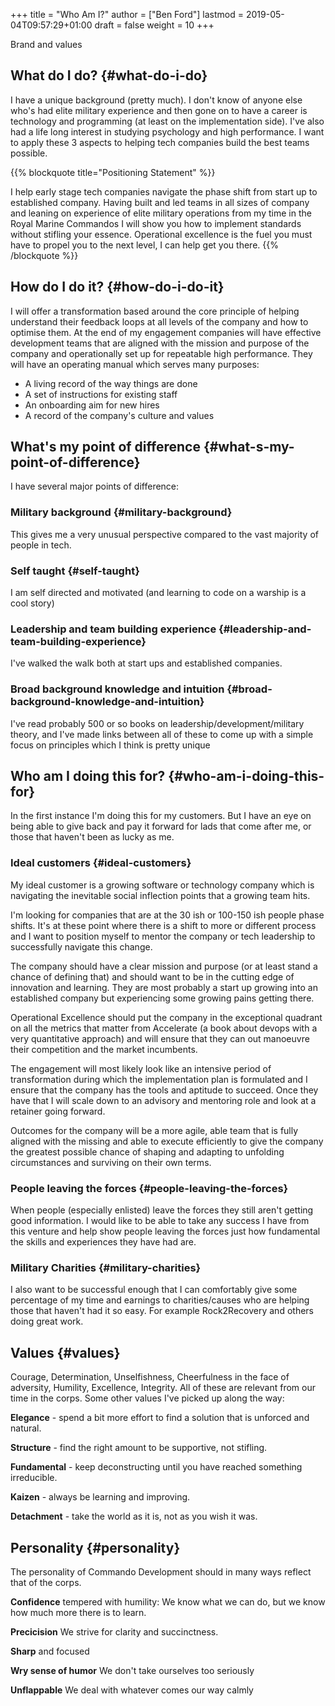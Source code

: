 +++
title = "Who Am I?"
author = ["Ben Ford"]
lastmod = 2019-05-04T09:57:29+01:00
draft = false
weight = 10
+++

Brand and values

<!--more-->


## What do I do? {#what-do-i-do}

I have a unique background (pretty much). I don't know of anyone else who's had
elite military experience and then gone on to have a career is technology and
programming (at least on the implementation side). I've also had a life long
interest in studying psychology and high performance. I want to apply these 3
aspects to helping tech companies build the best teams possible.

{{% blockquote title="Positioning Statement" %}}

 I help early stage tech companies navigate the phase shift from start up to
 established company. Having built and led teams in all sizes of company and
 leaning on experience of elite military operations from my time in the Royal
 Marine Commandos I will show you how to implement standards without stifling
 your essence. Operational excellence is the fuel you must have to propel you to
 the next level, I can help get you there.
{{% /blockquote %}}


## How do I do it? {#how-do-i-do-it}

I will offer a transformation based around the core principle of helping
understand their feedback loops at all levels of the company and how to optimise
them. At the end of my engagement companies will have effective development
teams that are aligned with the mission and purpose of the company and
operationally set up for repeatable high performance. They will have an
operating manual which serves many purposes:

-   A living record of the way things are done
-   A set of instructions for existing staff
-   An onboarding aim for new hires
-   A record of the company's culture and values


## What's my point of difference {#what-s-my-point-of-difference}

I have several major points of difference:


### Military background {#military-background}

This gives me a very unusual perspective compared to the vast majority of people
in tech.


### Self taught {#self-taught}

I am self directed and motivated (and learning to code on a warship is a cool story)


### Leadership and team building experience {#leadership-and-team-building-experience}

I've walked the walk both at start ups and established companies.


### Broad background knowledge and intuition {#broad-background-knowledge-and-intuition}

I've read probably 500 or so books on leadership/development/military theory, and
I've made links between all of these to come up with a simple focus on
principles which I think is pretty unique


## Who am I doing this for? {#who-am-i-doing-this-for}

In the first instance I'm doing this for my customers. But I have an eye on
being able to give back and pay it forward for lads that come after me, or those
that haven't been as lucky as me.


### Ideal customers {#ideal-customers}

My ideal customer is a growing software or technology company which is
navigating the inevitable social inflection points that a growing team hits.

I'm looking for companies that are at the 30 ish or 100-150 ish people phase
shifts. It's at these point where there is a shift to more or different process
and I want to position myself to mentor the company or tech leadership to
successfully navigate this change.

The company should have a clear mission and purpose (or at least stand a chance
of defining that) and should want to be in the cutting edge of innovation and
learning. They are most probably a start up growing into an established company
but experiencing some growing pains getting there.

Operational Excellence should put the company in the exceptional quadrant on all
the metrics that matter from Accelerate (a book about devops with a very
quantitative approach) and will ensure that they can out manoeuvre their
competition and the market incumbents.

The engagement will most likely look like an intensive period of transformation
during which the implementation plan is formulated and I ensure that the company
has the tools and aptitude to succeed. Once they have that I will scale down to
an advisory and mentoring role and look at a retainer going forward.

Outcomes for the company will be a more agile, able team that is fully aligned
with the missing and able to execute efficiently to give the company the
greatest possible chance of shaping and adapting to unfolding circumstances and
surviving on their own terms.


### People leaving the forces {#people-leaving-the-forces}

When people (especially enlisted) leave the forces they still aren't getting
good information. I would like to be able to take any success I have from this
venture and help show people leaving the forces just how fundamental the skills
and experiences they have had are.


### Military Charities {#military-charities}

I also want to be successful enough that I can comfortably give some percentage
of my time and earnings to charities/causes who are helping those that haven't
had it so easy. For example Rock2Recovery and others doing great work.


## Values {#values}

Courage, Determination, Unselfishness, Cheerfulness in the face of adversity,
Humility, Excellence, Integrity. All of these are relevant from our time in the
corps. Some other values I've picked up along the way:

**Elegance** - spend a bit more effort to find a solution that is unforced and
natural.

**Structure** - find the right amount to be supportive, not stifling.

**Fundamental** - keep deconstructing until you have reached something
irreducible.

**Kaizen** - always be learning and improving.

**Detachment** - take the world as it is, not as you wish it was.


## Personality {#personality}

The personality of Commando Development should in many ways reflect that of the
corps.

**Confidence** tempered with humility: We know what we can do, but we know how much
more there is to learn.

**Precicision** We strive for clarity and succinctness.

**Sharp** and focused

**Wry sense of humor** We don't take ourselves too seriously

**Unflappable** We deal with whatever comes our way calmly
